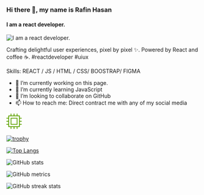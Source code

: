 ### Hi there 👋, my name is Rafin Hasan
#### I am a react developer.
![I am a react developer.](https://scontent.fdac138-2.fna.fbcdn.net/v/t39.30808-6/438196427_122124297632252868_6034209741663439880_n.png?stp=dst-png_p180x540&_nc_cat=105&ccb=1-7&_nc_sid=5f2048&_nc_eui2=AeGt2Z35II0uMAUqIepn-Bao37KY-4p60jPfspj7inrSMxlkjSclNZbCLe1GUxvA2_u554QE707vja7rm6NITRMH&_nc_ohc=CGKLhNKrCm8Ab6pFaB9&_nc_ht=scontent.fdac138-2.fna&oh=00_AfDL3hXJpIZxspYLH_6RIQNSWw-tLhx24f2hzUKPkbttNw&oe=66364BC6)

Crafting delightful user experiences, pixel by pixel ✨. Powered by React and coffee ☕️. #reactdeveloper #uiux

Skills: REACT / JS / HTML / CSS/ BOOSTRAP/ FIGMA

- 🔭 I’m currently working on this page. 
- 🌱 I’m currently learning JavaScript 
- 👯 I’m looking to collaborate on GitHub 
- 📫 How to reach me: Direct contract me with any of my social media 

<a href='https://docs.github.com/en/developers'><img src='https://raw.githubusercontent.com/acervenky/animated-github-badges/master/assets/devbadge.gif' width='40' height='40'></a> 

[![trophy](https://github-profile-trophy.vercel.app/?username=Rafin-Hasan)](https://github.com/ryo-ma/github-profile-trophy)

[![Top Langs](https://github-readme-stats.vercel.app/api/top-langs/?username=Rafin-Hasan)](https://github.com/anuraghazra/github-readme-stats)

![GitHub stats](https://github-readme-stats.vercel.app/api?username=Rafin-Hasan&show_icons=true&count_private=true)  

![GitHub metrics](https://metrics.lecoq.io/Rafin-Hasan)  

![GitHub streak stats](https://streak-stats.demolab.com/?user=Rafin-Hasan)  

